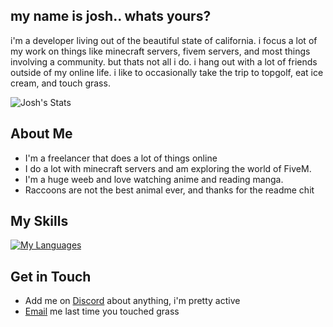 ## my name is josh.. whats yours?

i'm a developer living out of the beautiful state of california. i focus a lot of my work on things like minecraft servers, fivem servers, and most things involving a community. but thats not all i do. i hang out with a lot of friends outside of my online life. i like to occasionally take the trip to topgolf, eat ice cream, and touch grass.

![Josh's Stats](https://github-readme-stats.vercel.app/api?username=Whogivsachit&theme=dark&show_icons=true&hide_border=true&count_private=true)

## About Me

- I'm a freelancer that does a lot of things online
- I do a lot with minecraft servers and am exploring the world of FiveM.
- I'm a huge weeb and love watching anime and reading manga.
- Raccoons are not the best animal ever, and thanks for the readme chit

## My Skills

[![My Languages](https://skillicons.dev/icons?i=php,javascript,html,css,mysql,tailwindcss,bootstrap,discordjs)](https://skillicons.dev)


## Get in Touch

- Add me on [Discord](https://discordapp.com/users/563168077123026962) about anything, i'm pretty active
- [Email](email:github@jggunter.com) me last time you touched grass
